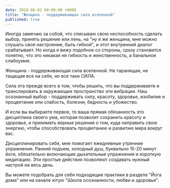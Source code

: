 ```yaml
---
date: 2018-06-01 00:00:00 +0000
title: "Женщина - поддерживающая сила вселенной"
published: true
---
```

Иногда замечаю за собой, что списываю свою неспособность сделать выбор, принять решение или лень, на "ну я же женщина, мне можно слушать свое настроение, быть гибкой", и этот внутренний диалог срабатывает. Но когда я вижу подобное со стороны, сразу становится понятно, что это никакая не гибкость и женственность, а банальное слабоумие.

Женщина - поддерживающая сила вселенной. Не таранящая, не тащащая все на себе, но все таки СИЛА.

Сила эта прежде всего в том, чтобы решить, что вы поддерживаете и транслировать в окружающее пространство эти вибрации. Наш осознанный выбор - поддерживать силу, красоту, здоровье, изобилие и процветание или слабость, болезни, бедность и убожество.

И если вы выбираете первое, то ваша прямая обязанность это дисциплина своего ума, которая позволит сохранить красоту и здоровье, и принимать верные решения о том, куда направить свою энергию, чтобы способствовать процветанию и развитию мира вокруг вас. 

Дисциплинировать себя, мне помогает ежедневные утренние упражнения. Ранний подъем, холодный душ, буквально 15-20 минут йоги, обязательно включающие дыхательные упражнения и короткую медитацию. Эти простые действия позволяют создавать нужный настрой на весь день.

Вы можете подобрать для себя подходящие практики в разделе "Йога дома" или на канале ютую "Школа осознанности, любви и здоровья".
